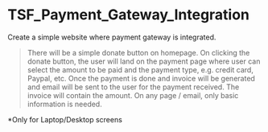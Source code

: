 # TSF_Payment_Gateway_Integration
Create a simple website where payment gateway is integrated.
> There will be a simple donate button on homepage. On clicking
the donate button, the user will land on the payment page where
user can select the amount to be paid and the payment type, e.g.
credit card, Paypal, etc.
> Once the payment is done and invoice will be generated and
email will be sent to the user for the payment received. The
invoice will contain the amount.
> On any page / email, only basic information is needed.

*Only for Laptop/Desktop screens
